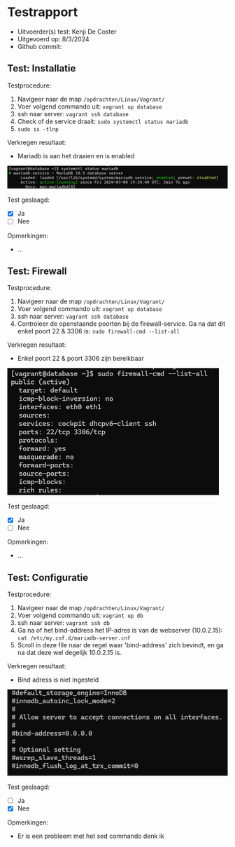 # Testrapport

- Uitvoerder(s) test: Kenji De Coster
- Uitgevoerd op: 8/3/2024
- Github commit: <!-- Git commit hash. -->

## Test: Installatie

Testprocedure:

1. Navigeer naar de map `/opdrachten/Linux/Vagrant/`
2. Voer volgend commando uit: `vagrant up database`
3. ssh naar server: `vagrant ssh database`
4. Check of de service draait: `sudo systemctl status mariadb`
5. `sudo ss -tlnp`

Verkregen resultaat:

- Mariadb is aan het draaien en is enabled

<!-- Voeg hier eventueel een screenshot van het verkregen resultaat in. -->

![alt text](./img/MariaDBStatus.png)

Test geslaagd:

- [x] Ja
- [ ] Nee

Opmerkingen:

- ...

## Test: Firewall

Testprocedure:

1. Navigeer naar de map `/opdrachten/Linux/Vagrant/`
2. Voer volgend commando uit: `vagrant up database`
3. ssh naar server: `vagrant ssh database`
4. Controleer de openstaande poorten bij de firewall-service. Ga na dat dit enkel poort 22 & 3306 is: `sudo firewall-cmd --list-all`

Verkregen resultaat:

- Enkel poort 22 & poort 3306 zijn bereikbaar

<!-- Voeg hier eventueel een screenshot van het verkregen resultaat in. -->

![FirewallTest](./img/FirewallTest.png)

Test geslaagd:

- [x] Ja
- [ ] Nee

Opmerkingen:

- ...

## Test: Configuratie

Testprocedure:

1. Navigeer naar de map `/opdrachten/Linux/Vagrant/`
2. Voer volgend commando uit: `vagrant up db`
3. ssh naar server: `vagrant ssh db`
4. Ga na of het bind-address het IP-adres is van de webserver (10.0.2.15): `cat /etc/my.cnf.d/mariadb-server.cnf`
5. Scroll in deze file naar de regel waar 'bind-address' zich bevindt, en ga na dat deze wel degelijk 10.0.2.15 is.

Verkregen resultaat:

- Bind adress is niet ingesteld

<!-- Voeg hier eventueel een screenshot van het verkregen resultaat in. -->

![bind-address_foot](./img/bind-address_fout.png)

Test geslaagd:

- [ ] Ja
- [x] Nee

Opmerkingen:

- Er is een probleem met het sed commando denk ik
